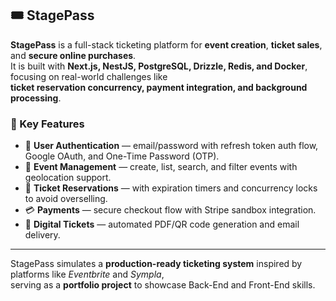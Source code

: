 ## 🎟️ StagePass

**StagePass** is a full-stack ticketing platform for **event creation**, **ticket sales**, and **secure online purchases**.  
It is built with **Next.js, NestJS, PostgreSQL, Drizzle, Redis, and Docker**, focusing on real-world challenges like  
**ticket reservation concurrency, payment integration, and background processing**.

### 🔑 Key Features

- 🔐 **User Authentication** — email/password with refresh token auth flow, Google OAuth, and One-Time Password (OTP).
- 📅 **Event Management** — create, list, search, and filter events with geolocation support.
- 🎫 **Ticket Reservations** — with expiration timers and concurrency locks to avoid overselling.
- 💳 **Payments** — secure checkout flow with Stripe sandbox integration.
- 📄 **Digital Tickets** — automated PDF/QR code generation and email delivery.

---

StagePass simulates a **production-ready ticketing system** inspired by platforms like _Eventbrite_ and _Sympla_,  
serving as a **portfolio project** to showcase Back-End and Front-End skills.
